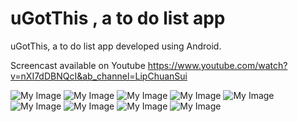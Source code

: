 # uGotThis , a to do list app 

uGotThis, a to do list app developed using Android.

Screencast available on Youtube
https://www.youtube.com/watch?v=nXI7dDBNQcI&ab_channel=LipChuanSui


![My Image](images/sys1.png)
![My Image](images/sys2.png)
![My Image](images/sys3.png)
![My Image](images/sys4.png)
![My Image](images/sys5.png)
![My Image](images/sys6.png)
![My Image](images/sys7.png)
![My Image](images/sys8.png)
![My Image](images/sys9.png)





